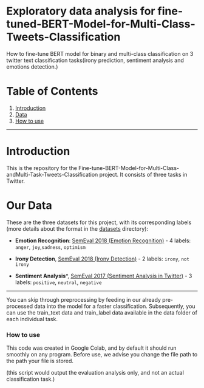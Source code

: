 # Exploratory data analysis for fine-tuned-BERT-Model-for-Multi-Class-Tweets-Classification
How to fine-tune BERT model for binary and multi-class classification on 3 twitter text classification tasks(irony prediction, sentiment analysis and emotions detection.)

# Table of Contents
1. [Introduction](#Introduction)
2. [Data](#OurData)
3. [How to use](#HowToUse)


***
# Introduction
This is the repository for the Fine-tune-BERT-Model-for-Multi-Class-andMulti-Task-Tweets-Classification project. It consists of three tasks in Twitter.

# Our Data

These are the three datasets for this project, with its corresponding labels (more details about the format in the [datasets](https://github.com/cardiffnlp/tweeteval/tree/main/datasets) directory):

- **Emotion Recognition**: [SemEval 2018 (Emotion Recognition)](https://www.aclweb.org/anthology/S18-1001/) - 4 labels: `anger`, `joy`,`sadness`, `optimism`

- **Irony Detection**, [SemEval 2018 (Irony Detection)](https://www.aclweb.org/anthology/S18-1005.pdf) - 2 labels: `irony`, `not irony`

- **Sentiment Analysis***, [SemEval 2017 (Sentiment Analysis in Twitter)](https://www.aclweb.org/anthology/S17-2088/) - 3 labels: `positive`, `neutral`, `negative`

***
You can skip through preprocessing by feeding in our already pre-processed data into the model for a faster classification. Subsequently, you can use the train_text data and train_label data available in the data folder of each individual task.

### How to use

This code was created in Google Colab, and by default it should run smoothly on any program. 
Before use, we advise you change the file path to the path your file is stored. 


(this script would output the evaluation analysis only, and not an actual classification task.)
